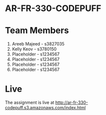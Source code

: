 # AR-FR-330-CODEPUFF

# Team Members

1. Areeb Majeed - s3827035
2. Kelly Keov - s3780150
3. Placeholder - s1234567
4. Placeholder - s1234567
5. Placeholder - s1234567
6. Placeholder - s1234567

# Live

The assignment is live at http://ar-fr-330-codepuff.s3.amazonaws.com/index.html
